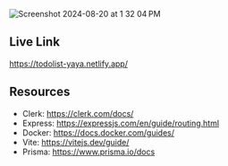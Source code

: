 

![Screenshot 2024-08-20 at 1 32 04 PM](https://github.com/user-attachments/assets/7dafa004-704b-476c-9106-a18c955449c4)

## Live Link
https://todolist-yaya.netlify.app/


## Resources
- Clerk: https://clerk.com/docs/
- Express: https://expressjs.com/en/guide/routing.html
- Docker: https://docs.docker.com/guides/
- Vite: https://vitejs.dev/guide/
- Prisma: https://www.prisma.io/docs

